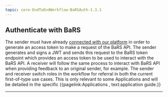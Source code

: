 ```yaml
---
topic: core-EndToEndWorkflow-BaRSAuth-1.3.1
---
```


## Authenticate with BaRS

The sender must have already [connected with our platform](https://digital.nhs.uk/developer/guides-and-documentation/security-and-authorisation/application-restricted-restful-apis-signed-jwt-authentication) in order to generate an access token to make a request of the BaRS API. The sender generates and signs a JWT and sends this request to the BaRS token endpoint which provides an access token to be used to interact with the BaRS API. 
A receiver will follow the same process to interact with BaRS API when providing feedback to an original sender, for example. The sender and receiver switch roles in the workflow for referral in both the current first-of-type use cases. This is only relevant to some Applications and will be detailed in the specific {{pagelink:Applications , text:application guide.}}

<hr>
<br>